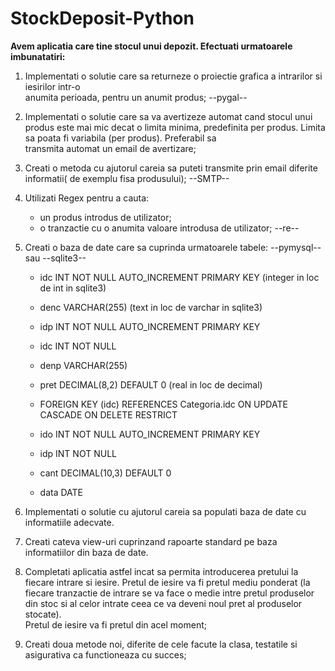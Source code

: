 # StockDeposit-Python

**Avem aplicatia care tine stocul unui depozit. Efectuati urmatoarele imbunatatiri:**
	
1. Implementati o solutie care sa returneze o proiectie grafica a intrarilor si iesirilor intr-o                          
anumita perioada, pentru un anumit produs;	--pygal--

2. Implementati o solutie care sa va avertizeze automat cand stocul unui produs este mai mic decat o 
limita minima, predefinita per produs. Limita sa poata fi variabila (per produs). Preferabil sa                          
transmita automat un email de avertizare;

3. Creati o metoda cu ajutorul careia sa puteti transmite prin email diferite informatii(
de exemplu fisa produsului); 	--SMTP--

4. Utilizati Regex pentru a cauta:
    - un produs introdus de utilizator;
    - o tranzactie cu o anumita valoare introdusa de utilizator;	--re--                                              

5. Creati o baza de date care sa cuprinda urmatoarele tabele:	--pymysql--  sau --sqlite3--
   
      - idc INT NOT NULL AUTO_INCREMENT PRIMARY KEY (integer in loc de int in sqlite3)
      - denc VARCHAR(255) (text in loc de varchar in sqlite3)
   
      - idp INT NOT NULL AUTO_INCREMENT PRIMARY KEY
      - idc INT NOT NULL
      - denp VARCHAR(255)
      - pret DECIMAL(8,2) DEFAULT 0 (real in loc de decimal)
      - FOREIGN KEY (idc) REFERENCES Categoria.idc ON UPDATE CASCADE ON DELETE RESTRICT
 
      - ido INT NOT NULL AUTO_INCREMENT PRIMARY KEY
      - idp INT NOT NULL
      - cant DECIMAL(10,3) DEFAULT 0
      - data DATE

6. Implementati o solutie cu ajutorul careia sa populati baza de date cu informatiile adecvate.

7. Creati cateva view-uri cuprinzand rapoarte standard pe baza informatiilor din baza de date.

8. Completati aplicatia astfel incat sa permita introducerea pretului la fiecare intrare si iesire.
Pretul de iesire va fi pretul mediu ponderat (la fiecare tranzactie de intrare se va face o medie intre
pretul produselor din stoc si al celor intrate ceea ce va deveni noul pret al produselor stocate).                      
Pretul de iesire va fi pretul din acel moment;  

9. Creati doua metode noi, diferite de cele facute la clasa, testatile si asigurativa ca functioneaza cu succes;
